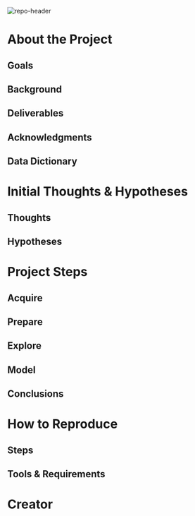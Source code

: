 ![repo-header](https://github.com/ThompsonBethany01/Acea-Smart-Water-Analytics/blob/main/images/Repo%20Headers.gif?raw=true)
# About the Project
## Goals
## Background
## Deliverables
## Acknowledgments
## Data Dictionary
# Initial Thoughts & Hypotheses
## Thoughts
## Hypotheses
# Project Steps
## Acquire
## Prepare
## Explore
## Model
## Conclusions
# How to Reproduce
## Steps
## Tools & Requirements
# Creator
